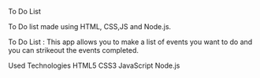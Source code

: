 To Do List

To Do list made using HTML, CSS,JS and Node.js.

To Do List :
This app allows you to make a list of events you want to do and you can strikeout the events completed.

Used Technologies
HTML5
CSS3
JavaScript
Node.js
